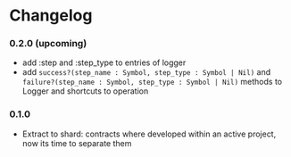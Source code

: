 # Changelog

### 0.2.0 (upcoming)

- add :step and :step_type to entries of logger
- add `success?(step_name : Symbol, step_type : Symbol | Nil)` and `failure?(step_name : Symbol, step_type : Symbol | Nil)`
methods to Logger and shortcuts to operation

### 0.1.0

- Extract to shard: contracts where developed within an active project, now its time to separate them
